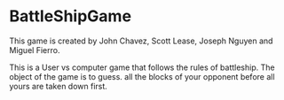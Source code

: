 # BattleShipGame

This game is created by John Chavez, Scott Lease, Joseph Nguyen and Miguel Fierro.

This is a User vs computer game that follows the rules of battleship. The object of the game is to guess.
all the blocks of your opponent before all yours are taken down first.

